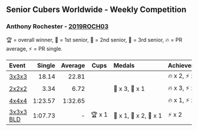 ## Senior Cubers Worldwide - Weekly Competition
### Anthony Rochester - [2019ROCH03](https://www.worldcubeassociation.org/persons/2019ROCH03)

🏆 = overall winner, 🥇 = 1st senior, 🥈 = 2nd senior, 🥉 = 3rd senior, 🔥 = PR average, ⚡ = PR single.

| Event | Single | Average | Cups | Medals | Achievements|
| :-- | --: | --: | :--: | :-- | :-- |
| [3x3x3](anthony_rochester/333.md) | 18.14 | 22.81 | <span style="white-space: nowrap"></span> | <span style="white-space: nowrap"></span> | <span style="white-space: nowrap">🔥 x 2, ⚡ x 3</span> |
| [2x2x2](anthony_rochester/222.md) | 3.34 | 6.72 | <span style="white-space: nowrap"></span> | <span style="white-space: nowrap">🥈 x 3, 🥉 x 1</span> | <span style="white-space: nowrap">🔥 x 3, ⚡ x 2</span> |
| [4x4x4](anthony_rochester/444.md) | 1:23.57 | 1:32.65 | <span style="white-space: nowrap"></span> | <span style="white-space: nowrap"></span> | <span style="white-space: nowrap">🔥 x 1, ⚡ x 1</span> |
| [3x3x3 BLD](anthony_rochester/333bf.md) | 1:07.73 | - | <span style="white-space: nowrap">🏆 x 1</span> | <span style="white-space: nowrap">🥇 x 1, 🥈 x 2, 🥉 x 1</span> | <span style="white-space: nowrap">⚡ x 2</span> |

<!-- Global site tag (gtag.js) - Google Analytics -->
<script async src="https://www.googletagmanager.com/gtag/js?id=UA-86348435-3"></script>
<script>window.dataLayer = window.dataLayer || []; function gtag() {dataLayer.push(arguments);} gtag('js', new Date()); gtag('config', 'UA-86348435-3');</script>
